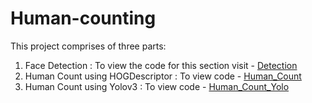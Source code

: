 # Human-counting

This project comprises of three parts:

1. Face Detection : To view the code for this section visit - [Detection](https://github.com/HarshitaMav/Human-counting/tree/master/face-detection)
2. Human Count using HOGDescriptor : To view code - [Human_Count](https://github.com/HarshitaMav/Human-counting/tree/master/human-counting-project)
3. Human Count using Yolov3 : To view code - [Human_Count_Yolo](https://github.com/HarshitaMav/Human-counting/tree/master/human-detect)
